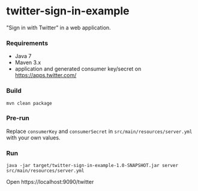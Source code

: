 # twitter-sign-in-example
"Sign in with Twitter" in a web application.

### Requirements
- Java 7
- Maven 3.x
- application and generated consumer key/secret on https://apps.twitter.com/

### Build
    mvn clean package

### Pre-run
Replace `consumerKey` and `consumerSecret` in `src/main/resources/server.yml` with your own values.

### Run
    java -jar target/twitter-sign-in-example-1.0-SNAPSHOT.jar server src/main/resources/server.yml

Open https://localhost:9090/twitter
